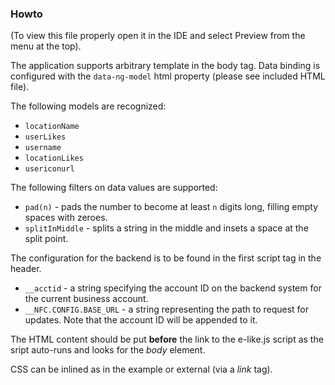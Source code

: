 ### Howto

(To view this file properly open it in the IDE and select Preview from the
menu at the top).

The application supports arbitrary template in the body tag.
Data binding is configured with the ```data-ng-model``` html property (please
see included HTML file).

The following models are recognized:

* ```locationName```
* ```userLikes```
* ```username```
* ```locationLikes```
* ```usericonurl```

The following filters on data values are supported:

* ```pad(n)``` - pads the number to become at least ```n``` digits long, filling empty spaces with zeroes.
* ```splitInMiddle``` - splits a string in the middle and insets a space at the split point.

The configuration for the backend is to be found in the first script tag in the
header.

* ```__acctid``` - a string specifying the account ID on the backend system for the current business account.
* ```__NFC.CONFIG.BASE_URL``` - a string representing the path to request for updates. Note that the account ID will be appended to it.

The HTML content should be put __before__ the link to the e-like.js script as
the sript auto-runs and looks for the *body* element.

CSS can be inlined as in the example or external (via a *link* tag).

